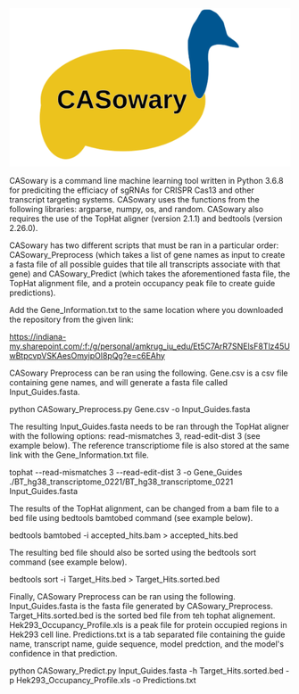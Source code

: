 ![alt text](https://github.com/Janga-Lab/CASowary/blob/master/CASowary_Logo.svg?raw=true)

CASowary is a command line machine learning tool written in Python 3.6.8 for prediciting the efficiacy of sgRNAs for CRISPR Cas13 and other transcript targeting systems. CASowary uses the functions from the following libraries: argparse, numpy, os, and random. CASowary also requires the use of the TopHat aligner (version 2.1.1) and bedtools (version 2.26.0).

CASowary has two different scripts that must be ran in a particular order: CASowary_Preprocess (which takes a list of gene names as input to create a fasta file of all possible guides that tile all transcripts associate with that gene) and CASowary_Predict (which takes the aforementioned fasta file, the TopHat alignment file, and a protein occupancy peak file to create guide predictions).

Add the Gene_Information.txt to the same location where you downloaded the repository from the given link:

https://indiana-my.sharepoint.com/:f:/g/personal/amkrug_iu_edu/Et5C7ArR7SNElsF8Tlz45UwBtpcvpVSKAesOmyipOl8pQg?e=c6EAhy

CASowary Preprocess can be ran using the following. Gene.csv is a csv file containing gene names, and will generate a fasta file called Input_Guides.fasta.

python CASowary_Preprocess.py Gene.csv -o Input_Guides.fasta

The resulting Input_Guides.fasta needs to be ran through the TopHat aligner with the following options: read-mismatches 3, read-edit-dist 3 (see example below). The reference transcriptiome file is also stored at the same link with the Gene_Information.txt file.

tophat --read-mismatches 3 --read-edit-dist 3 -o Gene_Guides ./BT_hg38_transcriptome_0221/BT_hg38_transcriptome_0221 Input_Guides.fasta

The results of the TopHat alignment, can be changed from a bam file to a bed file using bedtools bamtobed command (see example below).

bedtools bamtobed -i accepted_hits.bam > accepted_hits.bed

The resulting bed file should also be sorted using the bedtools sort command (see example below).

bedtools sort -i Target_Hits.bed > Target_Hits.sorted.bed

Finally, CASowary Preprocess can be ran using the following. Input_Guides.fasta is the fasta file generated by CASowary_Preprocess. Target_Hits.sorted.bed is the sorted bed file from teh tophat alignement. Hek293_Occupancy_Profile.xls is a peak file for protein occupied regions in Hek293 cell line. Predictions.txt is a tab separated file containing the guide name, transcript name, guide sequence, model predction, and the model's confidence in that prediction.

python CASowary_Predict.py Input_Guides.fasta -h Target_Hits.sorted.bed -p Hek293_Occupancy_Profile.xls -o Predictions.txt
